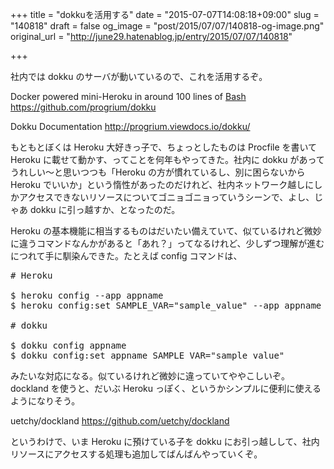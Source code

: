 +++
title = "dokkuを活用する"
date = "2015-07-07T14:08:18+09:00"
slug = "140818"
draft = false
og_image = "post/2015/07/07/140818-og-image.png"
original_url = "http://june29.hatenablog.jp/entry/2015/07/07/140818"

+++

<p>社内では dokku のサーバが動いているので、これを活用するぞ。</p>

<p>Docker powered mini-Heroku in around 100 lines of <a class="keyword" href="http://d.hatena.ne.jp/keyword/Bash">Bash</a>
<a href="https://github.com/progrium/dokku">https://github.com/progrium/dokku</a></p>

<p>Dokku Documentation
<a href="http://progrium.viewdocs.io/dokku/">http://progrium.viewdocs.io/dokku/</a></p>

<p>もともとぼくは Heroku 大好きっ子で、ちょっとしたものは Procfile を書いて Heroku に載せて動かす、ってことを何年もやってきた。社内に dokku があってうれしい〜と思いつつも「Heroku の方が慣れているし、別に困らないから Heroku でいいか」という惰性があったのだけれど、社内ネットワーク越しにしかアクセスできないリソースについてゴニョゴニョっていうシーンで、よし、じゃあ dokku に引っ越すか、となったのだ。</p>

<p>Heroku の基本機能に相当するものはだいたい備えていて、似ているけれど微妙に違うコマンドなんかがあると「あれ？」ってなるけれど、少しずつ理解が進むにつれて手に馴染んできた。たとえば config コマンドは、</p>

<pre class="code" data-lang="" data-unlink># Heroku

$ heroku config --app appname
$ heroku config:set SAMPLE_VAR="sample_value" --app appname

# dokku

$ dokku config appname
$ dokku config:set appname SAMPLE_VAR="sample_value"</pre>


<p>みたいな対応になる。似ているけれど微妙に違っていてややこしいぞ。dockland を使うと、だいぶ Heroku っぽく、というかシンプルに便利に使えるようになりそう。</p>

<p>uetchy/dockland
<a href="https://github.com/uetchy/dockland">https://github.com/uetchy/dockland</a></p>

<p>というわけで、いま Heroku に預けている子を dokku にお引っ越しして、社内リソースにアクセスする処理も追加してばんばんやっていくぞ。</p>
